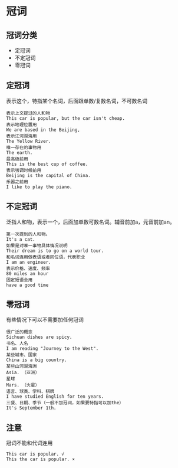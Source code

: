 # 冠词

## 冠词分类

* 定冠词
* 不定冠词
* 零冠词



## 定冠词

表示这个，特指某个名词，后面跟单数/复数名词，不可数名词

```
表示上文提过的人和物
This car is popular, but the car isn't cheap.
表示地理位置用
We are based in the Beijing,
表示江河湖海用
The Yellow River.
唯一存在的事物用
The earth.
最高级前用
This is the best cup of coffee.
表示强调时候前用
Beijing is the capital of China.
乐器之前用
I like to play the piano.
```



## 不定冠词

泛指人和物，表示一个，后面加单数可数名词。辅音前加a，元音前加an。

```
第一次提到的人和物。
It's a cat.
如果是对唯一事物具体情况说明
Their dream is to go on a world tour.
和名词连用做表语或者同位语，代表职业
I am an engineer.
表示价格、速度、频率
80 miles an hour
固定短语会用
have a good time
```



## 零冠词

有些情况下可以不需要加任何冠词

```
很广泛的概念
Sichuan dishes are spicy.
书名、人名
I am reading "Journey to the West".
某些城市、国家
China is a big country.
某些山河湖海洲
Asia. （亚洲）
星球
Mars. （火星）
语言、球类、学科、棋牌
I have studied English for ten years.
三餐、日期、季节（一般不加冠词，如果要特指可以加the）
It's September 1th.
```



## 注意

冠词不能和代词连用

```
This car is popular. √
This the car is popular. ×
```

